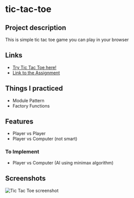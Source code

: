 # tic-tac-toe

## Project description

This is simple tic tac toe game you can play in your browser

## Links

- [Try Tic Tac Toe here!](https://github.com/nyf005/tic-tac-toe)
- [Link to the Assignment](https://www.theodinproject.com/lessons/node-path-javascript-tic-tac-toe)

## Things I practiced

- Module Pattern
- Factory Functions

## Features

- Player vs Player
- Player vs Computer (not smart)

### To Implement

- Player vs Computer (AI using minimax algorithm)

## Screenshots

![Tic Tac Toe screenshot](https://user-images.githubusercontent.com/32721495/177427958-cc8ef91f-0eaa-4e0e-be69-e1946963e9c8.png)
